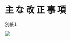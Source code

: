 # 主 な 改 正 事 項

別紙１

![](https://www.nta.go.jp/tmp/a10a4eaf-6ed1-40c4-b246-3000cf608d98/images/4defa2610869a304394b9a787c2ed2ab11a771b96600a32c413d58d9e1fbc0ee.jpg)